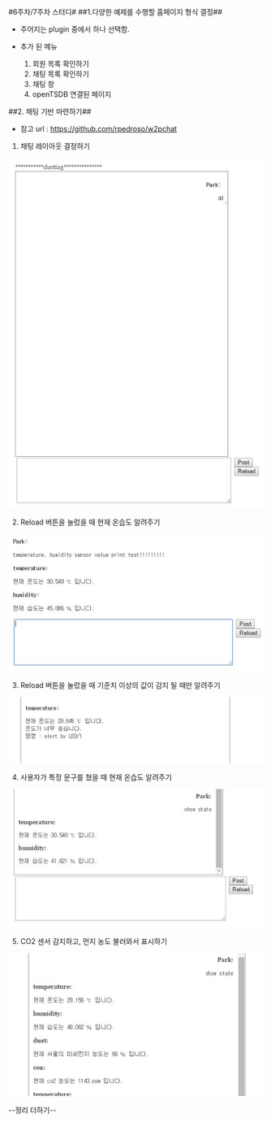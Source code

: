 #6주차/7주차 스터디#
##1.다양한 예제를 수행할 홈페이지 형식 결정##
- 주어지는 plugin 중에서 하나 선택함.
- 추가 된 메뉴

	1) 회원 목록 확인하기
    2) 채팅 목록 확인하기
    3) 채팅 창
    4) openTSDB 연결된 페이지
    
##2. 채팅 기반 마련하기##
- 참고 url : https://github.com/rpedroso/w2pchat

1) 채팅 레이아웃 결정하기

![](picture/chtting_gui.jpg)
		
2) Reload 버튼을 눌렀을 때 현재 온습도 알려주기

![](picture/webtest1.jpg)

3) Reload 버튼을 눌렀을 때 기준치 이상의 값이 감지 될 때만 알려주기

![](picture/webtest3.jpg)

4) 사용자가 특정 문구를 쳤을 때 현재 온습도 알려주기

![](picture/webtest2.jpg)

5) CO2 센서 감지하고, 먼지 농도 불러와서 표시하기

![](picture/webtest4.jpg)

--정리 더하기--
